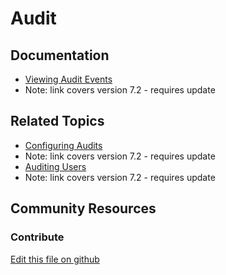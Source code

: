 # Audit

## Documentation

* [Viewing Audit Events](https://help.liferay.com/hc/en-us/articles/360028822152-Viewing-Audit-Events)
* Note: link covers version 7.2 - requires update

## Related Topics

* [Configuring Audits](https://help.liferay.com/hc/en-us/articles/360029134891-Configuring-Audits)
* Note: link covers version 7.2 - requires update
* [Auditing Users](https://help.liferay.com/hc/en-us/articles/360029134871-Auditing-Users)
* Note: link covers version 7.2 - requires update

## Community Resources


### Contribute

[Edit this file on github](https://github.com/olafk/controlpanel-documentation-docs/blob/master/md/73en/com_liferay_portal_security_audit_web_portlet_AuditPortlet.md)
